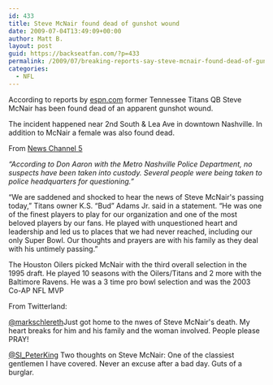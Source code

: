 ```yaml
---
id: 433
title: Steve McNair found dead of gunshot wound
date: 2009-07-04T13:49:09+00:00
author: Matt B.
layout: post
guid: https://backseatfan.com/?p=433
permalink: /2009/07/breaking-reports-say-steve-mcnair-found-dead-of-gunshot-wound/
categories:
  - NFL
---
```


<div class="entry">
  <p>
    According to reports by <a href="http://sports.espn.go.com/nfl/news/story?id=4306275">espn.com</a> former Tennessee Titans QB Steve McNair has been found dead of an apparent gunshot wound.
  </p>

  <p>
    The incident happened near 2nd South & Lea Ave in downtown Nashville. In addition to McNair a female was also found dead.
  </p>

  <p>
    From <a href="http://www.newschannel5.com/global/story.asp?s=10643962">News Channel 5</a>
  </p>

  <p>
    <em>&#8220;According to Don Aaron with the Metro Nashville Police Department, no suspects have been taken into custody. Several people were being taken to police headquarters for questioning.&#8221;</em>
  </p>

  <p>
    &#8220;We are saddened and shocked to hear the news of Steve McNair's passing today,&#8221; Titans owner K.S. &#8220;Bud&#8221; Adams Jr. said in a statement. &#8220;He was one of the finest players to play for our organization and one of the most beloved players by our fans. He played with unquestioned heart and leadership and led us to places that we had never reached, including our only Super Bowl. Our thoughts and prayers are with his family as they deal with his untimely passing.&#8221;
  </p>

  <p>
    The Houston Oilers picked McNair with the third overall selection in the 1995 draft. He played 10 seasons with the Oilers/Titans and 2 more with the Baltimore Ravens. He was a 3 time pro bowl selection and was the 2003 Co-AP NFL MVP
  </p>

  <p>
    From Twitterland:
  </p>

  <p>
    <span><strong><a title="mark schlereth" href="http://twitter.com/markschlereth"></a></strong><span> <a href="http://twitter.com/markschlereth">@markschlereth</a>Just got home to the nwes of Steve McNair's death. My heart breaks for him and his family and the woman involved. People please PRAY!</span></span>
  </p>

  <p>
    <span><span><a href="http://twitter.com/SI_PeterKing">@SI_PeterKing</a> Two thoughts on Steve McNair: One of the classiest gentlemen I have covered. Never an excuse after a bad day. Guts of a burglar.</span></span>
  </p>
</div>
